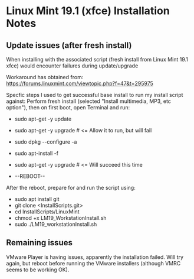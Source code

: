 # Linux Mint 19.1 (xfce) Installation Notes

## Update issues (after fresh install)
When installing with the associated script (fresh install from Linux Mint 19.1 xfce)
would encounter failures during update/upgrade

Workaround has obtained from:
https://forums.linuxmint.com/viewtopic.php?f=47&t=295975

Specfic steps I used to get successful base install to run my install script against:
Perform fresh install (selected "Install multimedia, MP3, etc option"), then on first boot, open Terminal and run:

* sudo apt-get -y update
* sudo apt-get -y upgrade # <= Allow it to run, but will fail
* sudo dpkg --configure -a
* sudo apt-install -f
* sudo apt-get -y upgrade # <= Will succeed this time

* --REBOOT--

After the reboot, prepare for and run the script using:

* sudo apt install git
* git clone <InstallScripts.git>
* cd InstallScripts/LinuxMint
* chmod +x LM19_WorkstationInstall.sh
* sudo ./LM19_workstationInstall.sh

## Remaining issues
VMware Player is having issues, apparently the installation failed.  Will try again, but reboot before running the VMware installers (although VMRC seems to be working OK).
